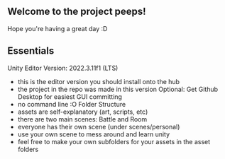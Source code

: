 ## Welcome to the project peeps!
Hope you're having a great day :D

## Essentials
Unity Editor Version: 2022.3.11f1 (LTS)
- this is the editor version you should install onto the hub
- the project in the repo was made in this version
Optional: Get Github Desktop for easiest GUI committing
- no command line :O
Folder Structure
- assets are self-explanatory (art, scripts, etc)
- there are two main scenes: Battle and Room
- everyone has their own scene (under scenes/personal)
- use your own scene to mess around and learn unity
- feel free to make your own subfolders for your assets in the asset folders
